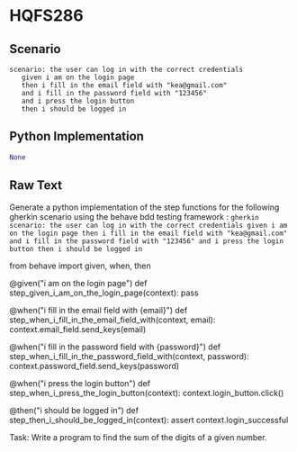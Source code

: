 # HQFS286
## Scenario
```gherkin
scenario: the user can log in with the correct credentials 
   given i am on the login page 
   then i fill in the email field with "kea@gmail.com" 
   and i fill in the password field with "123456" 
   and i press the login button 
   then i should be logged in
```


## Python Implementation
```python
None
```


## Raw Text
Generate a python implementation of the step functions for the following gherkin scenario using the behave bdd testing framework : ```gherkin scenario: the user can log in with the correct credentials given i am on the login page then i fill in the email field with "kea@gmail.com" and i fill in the password field with "123456" and i press the login button then i should be logged in ```



from behave import given, when, then

@given("i am on the login page")
def step_given_i_am_on_the_login_page(context):
    pass

@when("i fill in the email field with {email}")
def step_when_i_fill_in_the_email_field_with(context, email):
    context.email_field.send_keys(email)

@when("i fill in the password field with {password}")
def step_when_i_fill_in_the_password_field_with(context, password):
    context.password_field.send_keys(password)

@when("i press the login button")
def step_when_i_press_the_login_button(context):
    context.login_button.click()

@then("i should be logged in")
def step_then_i_should_be_logged_in(context):
    assert context.login_successful


Task: Write a program to find the sum of the digits of a given number.
